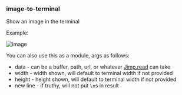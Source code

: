 ### image-to-terminal
Show an image in the terminal

Example:

![image](https://cdn.discordapp.com/attachments/844837416841117707/885475089376747560/unknown.png)

You can also use this as a module, args as follows:

- data  - can be a buffer, path, url, or whatever [Jimp.read](https://www.npmjs.com/package/jimp#user-content-basic-usage) can take
- width - width shown, will default to terminal width if not provided
- height - height shown, will default to terminal width if not provided
- new line - if truthy, will not put `\n`s in result

